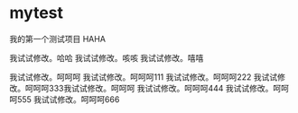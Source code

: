 # mytest
我的第一个测试项目
HAHA

我试试修改。哈哈
我试试修改。咳咳
我试试修改。嘻嘻

我试试修改。呵呵呵
我试试修改。呵呵呵111
我试试修改。呵呵呵222
我试试修改。呵呵呵333我试试修改。呵呵呵
我试试修改。呵呵呵444
我试试修改。呵呵呵555
我试试修改。呵呵呵666
